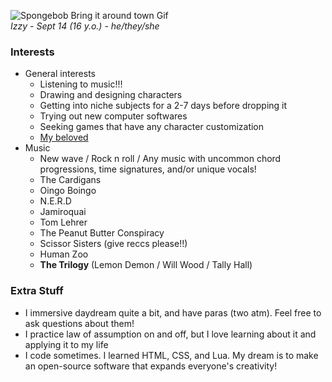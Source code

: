 ![Spongebob Bring it around town Gif](https://i.ibb.co/gPG11Kb/spongebob-Bring-It-Around-Town.gif)
<br>
*Izzy - Sept 14 (16 y.o.) - he/they/she*
### Interests
- General interests
  - Listening to music!!!
  - Drawing and designing characters
  - Getting into niche subjects for a 2-7 days before dropping it
  - Trying out new computer softwares
  - Seeking games that have any character customization
  - [My beloved](https://www.benjerry.com/flavors/chocolate-chip-cookie-dough-ice-cream)
- Music
  - New wave / Rock n roll / Any music with uncommon chord progressions, time signatures, and/or unique vocals!
  - The Cardigans
  - Oingo Boingo
  - N.E.R.D
  - Jamiroquai
  - Tom Lehrer
  - The Peanut Butter Conspiracy
  - Scissor Sisters (give reccs please!!)
  - Human Zoo
  - **The Trilogy** (Lemon Demon / Will Wood / Tally Hall)

### Extra Stuff
* I immersive daydream quite a bit, and have paras (two atm). Feel free to ask questions about them!
* I practice law of assumption on and off, but I love learning about it and applying it to my life
* I code sometimes. I learned HTML, CSS, and Lua. My dream is to make an open-source software that expands everyone's creativity!
